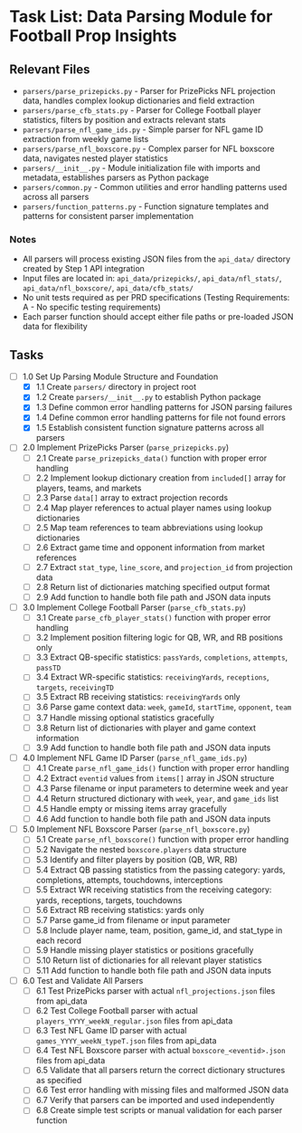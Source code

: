 # Task List: Data Parsing Module for Football Prop Insights

## Relevant Files

- `parsers/parse_prizepicks.py` - Parser for PrizePicks NFL projection data, handles complex lookup dictionaries and field extraction
- `parsers/parse_cfb_stats.py` - Parser for College Football player statistics, filters by position and extracts relevant stats
- `parsers/parse_nfl_game_ids.py` - Simple parser for NFL game ID extraction from weekly game lists
- `parsers/parse_nfl_boxscore.py` - Complex parser for NFL boxscore data, navigates nested player statistics
- `parsers/__init__.py` - Module initialization file with imports and metadata, establishes parsers as Python package
- `parsers/common.py` - Common utilities and error handling patterns used across all parsers
- `parsers/function_patterns.py` - Function signature templates and patterns for consistent parser implementation

### Notes

- All parsers will process existing JSON files from the `api_data/` directory created by Step 1 API integration
- Input files are located in: `api_data/prizepicks/`, `api_data/nfl_stats/`, `api_data/nfl_boxscore/`, `api_data/cfb_stats/`
- No unit tests required as per PRD specifications (Testing Requirements: A - No specific testing requirements)
- Each parser function should accept either file paths or pre-loaded JSON data for flexibility

## Tasks

- [ ] 1.0 Set Up Parsing Module Structure and Foundation
  - [x] 1.1 Create `parsers/` directory in project root
  - [x] 1.2 Create `parsers/__init__.py` to establish Python package
  - [x] 1.3 Define common error handling patterns for JSON parsing failures
  - [x] 1.4 Define common error handling patterns for file not found errors
  - [x] 1.5 Establish consistent function signature patterns across all parsers

- [ ] 2.0 Implement PrizePicks Parser (`parse_prizepicks.py`)
  - [ ] 2.1 Create `parse_prizepicks_data()` function with proper error handling
  - [ ] 2.2 Implement lookup dictionary creation from `included[]` array for players, teams, and markets
  - [ ] 2.3 Parse `data[]` array to extract projection records
  - [ ] 2.4 Map player references to actual player names using lookup dictionaries
  - [ ] 2.5 Map team references to team abbreviations using lookup dictionaries
  - [ ] 2.6 Extract game time and opponent information from market references
  - [ ] 2.7 Extract `stat_type`, `line_score`, and `projection_id` from projection data
  - [ ] 2.8 Return list of dictionaries matching specified output format
  - [ ] 2.9 Add function to handle both file path and JSON data inputs

- [ ] 3.0 Implement College Football Parser (`parse_cfb_stats.py`)
  - [ ] 3.1 Create `parse_cfb_player_stats()` function with proper error handling
  - [ ] 3.2 Implement position filtering logic for QB, WR, and RB positions only
  - [ ] 3.3 Extract QB-specific statistics: `passYards`, `completions`, `attempts`, `passTD`
  - [ ] 3.4 Extract WR-specific statistics: `receivingYards`, `receptions`, `targets`, `receivingTD`
  - [ ] 3.5 Extract RB receiving statistics: `receivingYards` only
  - [ ] 3.6 Parse game context data: `week`, `gameId`, `startTime`, `opponent`, `team`
  - [ ] 3.7 Handle missing optional statistics gracefully
  - [ ] 3.8 Return list of dictionaries with player and game context information
  - [ ] 3.9 Add function to handle both file path and JSON data inputs

- [ ] 4.0 Implement NFL Game ID Parser (`parse_nfl_game_ids.py`)
  - [ ] 4.1 Create `parse_nfl_game_ids()` function with proper error handling
  - [ ] 4.2 Extract `eventid` values from `items[]` array in JSON structure
  - [ ] 4.3 Parse filename or input parameters to determine week and year
  - [ ] 4.4 Return structured dictionary with `week`, `year`, and `game_ids` list
  - [ ] 4.5 Handle empty or missing items array gracefully
  - [ ] 4.6 Add function to handle both file path and JSON data inputs

- [ ] 5.0 Implement NFL Boxscore Parser (`parse_nfl_boxscore.py`)
  - [ ] 5.1 Create `parse_nfl_boxscore()` function with proper error handling
  - [ ] 5.2 Navigate the nested `boxscore.players` data structure
  - [ ] 5.3 Identify and filter players by position (QB, WR, RB)
  - [ ] 5.4 Extract QB passing statistics from the passing category: yards, completions, attempts, touchdowns, interceptions
  - [ ] 5.5 Extract WR receiving statistics from the receiving category: yards, receptions, targets, touchdowns
  - [ ] 5.6 Extract RB receiving statistics: yards only
  - [ ] 5.7 Parse game_id from filename or input parameter
  - [ ] 5.8 Include player name, team, position, game_id, and stat_type in each record
  - [ ] 5.9 Handle missing player statistics or positions gracefully
  - [ ] 5.10 Return list of dictionaries for all relevant player statistics
  - [ ] 5.11 Add function to handle both file path and JSON data inputs

- [ ] 6.0 Test and Validate All Parsers
  - [ ] 6.1 Test PrizePicks parser with actual `nfl_projections.json` files from api_data
  - [ ] 6.2 Test College Football parser with actual `players_YYYY_weekN_regular.json` files from api_data
  - [ ] 6.3 Test NFL Game ID parser with actual `games_YYYY_weekN_typeT.json` files from api_data
  - [ ] 6.4 Test NFL Boxscore parser with actual `boxscore_<eventid>.json` files from api_data
  - [ ] 6.5 Validate that all parsers return the correct dictionary structures as specified
  - [ ] 6.6 Test error handling with missing files and malformed JSON data
  - [ ] 6.7 Verify that parsers can be imported and used independently
  - [ ] 6.8 Create simple test scripts or manual validation for each parser function